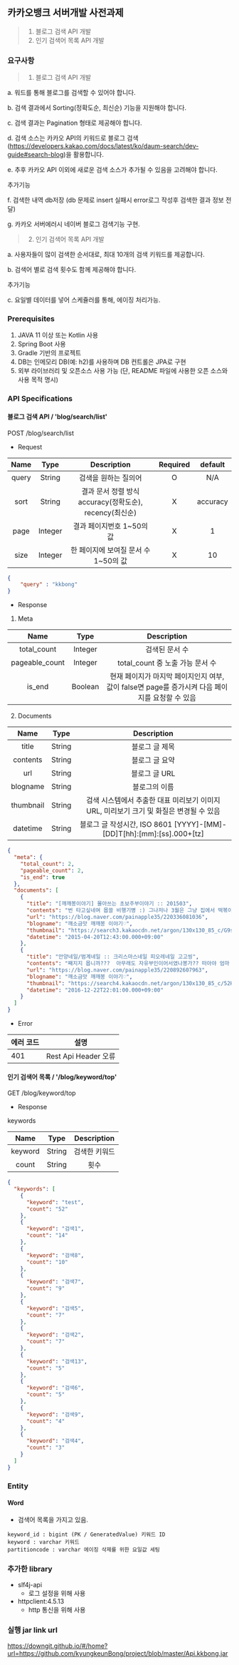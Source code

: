 ## 카카오뱅크 서버개발 사전과제

> 1. 블로그 검색 API 개발
> 2. 인기 검색어 목록 API 개발

### 요구사항

> 1. 블로그 검색 API 개발

a. 워드를 통해 블로그를 검색할 수 있어야 합니다.

b. 검색 결과에서 Sorting(정확도순, 최신순) 기능을 지원해야 합니다.

c. 검색 결과는 Pagination 형태로 제공해야 합니다.

d. 검색 소스는 카카오 API의 키워드로 블로그 검색(https://developers.kakao.com/docs/latest/ko/daum-search/dev-guide#search-blog)을 활용합니다.

e. 추후 카카오 API 이외에 새로운 검색 소스가 추가될 수 있음을 고려해야 합니다.

추가기능

f. 검색한 내역 db저장 (db 문제로 insert 실패시 error로그 작성후 검색한 결과 정보 전달)

g. 카카오 서버에러시 네이버 블로그 검색기능 구현.

> 2. 인기 검색어 목록 API 개발

a. 사용자들이 많이 검색한 순서대로, 최대 10개의 검색 키워드를 제공합니다.

b. 검색어 별로 검색 횟수도 함께 제공해야 합니다.

추가기능

c. 요일별 데이터를 넣어 스케쥴러를 통해, 에이징 처리가능.

### Prerequisites

1. JAVA 11 이상 또는 Kotlin 사용
2. Spring Boot 사용
3. Gradle 기반의 프로젝트
4. DB는 인메모리 DB(예: h2)를 사용하며 DB 컨트롤은 JPA로 구현
5. 외부 라이브러리 및 오픈소스 사용 가능
(단, README 파일에 사용한 오픈 소스와 사용 목적 명시)

### API Specifications

#### 블로그 검색 API / 'blog/search/list'

POST /blog/search/list

* Request

| Name  |  Type   |               Description                | Required | default  | 
|:-----:|:-------:|:----------------------------------------:|:--------:|:--------:|
| query | String  |               검색을 원하는 질의어                |    O     |   N/A    |
 | sort  | String  | 결과 문서 정렬 방식 accuracy(정확도순), recency(최신순) |    X     | accuracy |
 | page  | Integer |             결과 페이지번호 1~50의 값             |    X     |    1     |
 | size  | Integer |         한 페이지에 보여질 문서 수 1~50의 값          |    X     |    10    |

```json
{
    "query" : "kkbong"
}
```

* Response
1. Meta

|      Name      |  Type   |                         Description                         | 
|:--------------:|:-------:|:-----------------------------------------------------------:|
|  total_count   | Integer |                          검색된 문서 수                           |
| pageable_count | Integer |                  total_count 중 노출 가능 문서 수                   |
|     is_end     | Boolean | 현재 페이지가 마지막 페이지인지 여부, 값이 false면 page를 증가시켜 다음 페이지를 요청할 수 있음 |

2. Documents

|   Name    |  Type  |                          Description                          | 
|:---------:|:------:|:-------------------------------------------------------------:|
|   title   | String |                           블로그 글 제목                            |
| contents  | String |                           블로그 글 요약                            |
|    url    | String |                           블로그 글 URL                           |
| blogname  | String |                            블로그의 이름                            |
| thumbnail | String |     검색 시스템에서 추출한 대표 미리보기 이미지 URL, 미리보기 크기 및 화질은 변경될 수 있음      |
| datetime  | String | 블로그 글 작성시간, ISO 8601 [YYYY]-[MM]-[DD]T[hh]:[mm]:[ss].000+[tz] |

```json
{
  "meta": {
    "total_count": 2,
    "pageable_count": 2,
    "is_end": true
  },
  "documents": [
    {
      "title": "[깨깨봉이야기] 몰아쓰는 초보주부이야기 :: 201503",
      "contents": "번 타고싶네여 몹쓸 비행기병 :) 그나저나 3월은 그냥 집에서 떡볶이 만들다가 한달이 훌쩍 지나가버린 느낌적인 느낌!?!? 우리집에 떡볶이 먹으러 놀러올래욤??? 아참, 인스타 아이디 바꿨어용 <b>kkbong</b>_gram (깨깨봉그램) 자 세한 얘기는 여행포스팅으로 풀어볼까하는데 과연 흐흐흐흐흐흐 4월이야기로 다시돌아올께요...",
      "url": "https://blog.naver.com/painapple35/220336081036",
      "blogname": "깨소금맛 깨깨봉 이야기♡",
      "thumbnail": "https://search3.kakaocdn.net/argon/130x130_85_c/G9sIhsofvBU",
      "datetime": "2015-04-20T12:43:00.000+09:00"
    },
    {
      "title": "안양네일/범계네일 :: 크리스마스네일 피오레네일 고고씽",
      "contents": "째지지 몹니까??? ​ 아무래도 자유부인이어서였나봉가?? 떠아야 엄마 행복했떠~ 이미 이번주가 크리스마스 지만 겨울은 아직 길게 남았으니까 겨울느낌적인 느낌으로 기분전환하러 피오레네일 어떠세용? 그럼, 저는 잊어버릴만 하면 뭔가를 들고 다시 나타나겠습니다 흐흣 가깝게 인스타에서 만나도 좋아요! <b>kkbong</b>_gram 뿅뿅",
      "url": "https://blog.naver.com/painapple35/220892607963",
      "blogname": "깨소금맛 깨깨봉 이야기♡",
      "thumbnail": "https://search4.kakaocdn.net/argon/130x130_85_c/52HWRVujXuE",
      "datetime": "2016-12-22T22:01:00.000+09:00"
    }
  ]
}
```

* Error

| 에러 코드 | 설명                 |
|:------|--------------------|
| 401   | Rest Api Header 오류 |


#### 인기 검색어 목록 / '/blog/keyword/top'

GET /blog/keyword/top

* Response

keywords

|  Name   |  Type  | Description | 
|:-------:|:------:|:-----------:|
| keyword | String |   검색한 키워드   |
|  count  | String |     횟수      |



```json
{
  "keywords": [
    {
      "keyword": "test",
      "count": "52"
    },
    {
      "keyword": "검색1",
      "count": "14"
    },
    {
      "keyword": "검색8",
      "count": "10"
    },
    {
      "keyword": "검색7",
      "count": "9"
    },
    {
      "keyword": "검색5",
      "count": "7"
    },
    {
      "keyword": "검색2",
      "count": "7"
    },
    {
      "keyword": "검색13",
      "count": "5"
    },
    {
      "keyword": "검색6",
      "count": "5"
    },
    {
      "keyword": "검색9",
      "count": "4"
    },
    {
      "keyword": "검색4",
      "count": "3"
    }
  ]
}
```
### Entity
#### Word
- 검색어 목록을 가지고 있음.
```
keyword_id : bigint (PK / GeneratedValue) 키워드 ID
keyword : varchar 키워드
partitioncode : varchar 에이징 삭제를 위한 요일값 세팅
```

### 추가한 library 

- slf4j-api
  - 로그 설정을 위해 사용
- httpclient:4.5.13
  - http 통신을 위해 사용

### 실행 jar link url
https://downgit.github.io/#/home?url=https://github.com/kyungkeunBong/project/blob/master/Api.kkbong.jar





